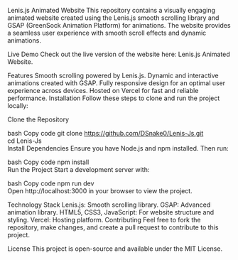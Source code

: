 Lenis.js Animated Website
This repository contains a visually engaging animated website created using the Lenis.js smooth scrolling library and GSAP (GreenSock Animation Platform) for animations. The website provides a seamless user experience with smooth scroll effects and dynamic animations.

Live Demo
Check out the live version of the website here: Lenis.js Animated Website.

Features
Smooth scrolling powered by Lenis.js.
Dynamic and interactive animations created with GSAP.
Fully responsive design for an optimal user experience across devices.
Hosted on Vercel for fast and reliable performance.
Installation
Follow these steps to clone and run the project locally:

Clone the Repository

bash
Copy code
git clone https://github.com/DSnake0/Lenis-Js.git  
cd Lenis-Js  
Install Dependencies
Ensure you have Node.js and npm installed. Then run:

bash
Copy code
npm install  
Run the Project
Start a development server with:

bash
Copy code
npm run dev  
Open http://localhost:3000 in your browser to view the project.

Technology Stack
Lenis.js: Smooth scrolling library.
GSAP: Advanced animation library.
HTML5, CSS3, JavaScript: For website structure and styling.
Vercel: Hosting platform.
Contributing
Feel free to fork the repository, make changes, and create a pull request to contribute to this project.

License
This project is open-source and available under the MIT License.
